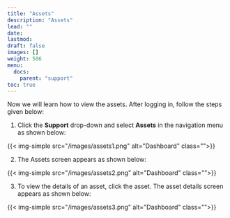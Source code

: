 ```yaml
---
title: "Assets"
description: "Assets"
lead: ""
date:
lastmod:
draft: false
images: []
weight: 506
menu:
  docs:
    parent: "support"
toc: true
---
```


Now we will learn how to view the assets. After logging in, follow the steps given below:

1.	Click the **Support** drop-down and select **Assets** in the navigation menu as shown below:

 {{< img-simple src="/images/assets1.png"  alt="Dashboard" class="">}}

2.	The Assets screen appears as shown below:

 {{< img-simple src="/images/assets2.png"  alt="Dashboard" class="">}}

3.	To view the details of an asset, click the asset. The asset details screen appears as shown below:

{{< img-simple src="/images/assets3.png"  alt="Dashboard" class="">}} 
